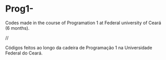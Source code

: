 # Prog1-
Codes made in the course of Programation 1 at Federal university of Ceará (6 months). 

//

Códigos feitos ao longo da cadeira de Programação 1 na Universidade Federal do Ceará.
